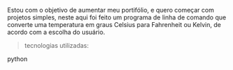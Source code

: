Estou com o objetivo de aumentar meu portifólio, e quero começar com projetos simples, neste aqui foi feito um programa de linha de comando que converte uma temperatura em graus Celsius para Fahrenheit ou Kelvin, de acordo com a escolha do usuário.

>tecnologias utilizadas:
    
    
  python